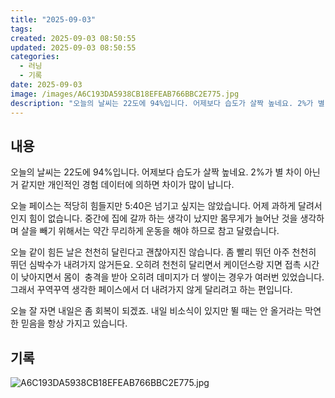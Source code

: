 ```yaml
---
title: "2025-09-03"
tags:
created: 2025-09-03 08:50:55
updated: 2025-09-03 08:50:55
categories:
  - 러닝
  - 기록
date: 2025-09-03
image: /images/A6C193DA5938CB18EFEAB766BBC2E775.jpg
description: "오늘의 날씨는 22도에 94%입니다. 어제보다 습도가 살짝 높네요. 2%가 별 차이 아닌거 같지만 개인적인 경험 데이터에 의하면 차이가 많이 납니다. 오늘 페이스는 적당히 힘들지만 5:40은 넘기고 싶지는 않았습니다. 어제 과하게 달려서인지 힘이 없습니다. 중간에 집에 갈까 하는 생각이"
---
```


## 내용

오늘의 날씨는 22도에 94%입니다. 어제보다 습도가 살짝 높네요. 2%가 별 차이 아닌거 같지만 개인적인 경험 데이터에 의하면 차이가 많이 납니다.

오늘 페이스는 적당히 힘들지만 5:40은 넘기고 싶지는 않았습니다. 어제 과하게 달려서인지 힘이 없습니다. 중간에 집에 갈까 하는 생각이 났지만 몸무게가 늘어난 것을 생각하며 살을 빼기 위해서는 약간 무리하게 운동을 해야 하므로 참고 달렸습니다.

오늘 같이 힘든 날은 천천히 달린다고 괜찮아지진 않습니다. 좀 빨리 뛰던 아주 천천히 뛰던 심박수가 내려가지 않거든요. 오히려 천천히 달리면서 케이던스랑 지면 접촉 시간이 낮아지면서 몸이  충격을 받아 오히려 데미지가 더 쌓이는 경우가 여러번 있었습니다. 그래서 꾸역꾸역 생각한 페이스에서 더 내려가지 않게 달리려고 하는 편입니다.

오늘 잘 자면 내일은 좀 회복이 되겠죠. 내일 비소식이 있지만 뛸 때는 안 올거라는 막연한 믿음을 항상 가지고 있습니다.

## 기록

 
 ![A6C193DA5938CB18EFEAB766BBC2E775.jpg](/images/A6C193DA5938CB18EFEAB766BBC2E775.jpg)
